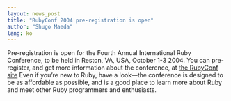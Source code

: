 ```yaml
---
layout: news_post
title: "RubyConf 2004 pre-registration is open"
author: "Shugo Maeda"
lang: ko
---
```


Pre-registration is open for the Fourth Annual International Ruby
Conference, to be held in Reston, VA, USA, October 1-3 2004. You can
pre-register, and get more information about the conference, at [the
RubyConf site][1] Even if you’re new to Ruby, have a look—the conference
is designed to be as affordable as possible, and is a good place to
learn more about Ruby and meet other Ruby programmers and enthusiasts.



[1]: http://www.rubycentral.org/conference 
